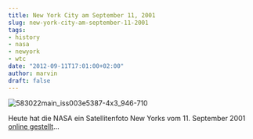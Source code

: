 ```yaml
---
title: New York City am September 11, 2001
slug: new-york-city-am-september-11-2001
tags:
- history
- nasa
- newyork
- wtc
date: "2012-09-11T17:01:00+02:00"
author: marvin
draft: false
---
```

![583022main_iss003e5387-4x3_946-710](/images/583022main_iss003e5387-4x3_946-710.jpg)

Heute hat die NASA ein Satellitenfoto New Yorks vom 11. September 2001
[online
gestellt](http://www.nasa.gov/multimedia/imagegallery/image_feature_2352.html)...